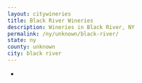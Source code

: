```yaml
---
layout: citywineries
title: Black River Wineries
description: Wineries in Black River, NY
permalink: /ny/unknown/black-river/
state: ny
county: unknown
city: black river
---
```

-
